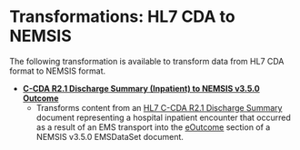 # Transformations: HL7 CDA to NEMSIS

The following transformation is available to transform data from HL7 CDA format to NEMSIS format.

* **[C-CDA R2.1 Discharge Summary (Inpatient) to NEMSIS v3.5.0 Outcome](C-CDA-R2.1_DS_Inpatient_to_NEMSIS-3.5.0.md)**
  * Transforms content from an [HL7 C-CDA R2.1 Discharge Summary](https://www.hl7.org/ccdasearch/templates/2.16.840.1.113883.10.20.22.1.8.html) document representing a hospital inpatient encounter that occurred as a result of an EMS transport into the [eOutcome](https://nemsis.org/media/nemsis_v3/release-3.5.0/DataDictionary/PDFHTML/EMSDEMSTATE/sections/eOutcome.002.xml) section of a NEMSIS v3.5.0 EMSDataSet document.
